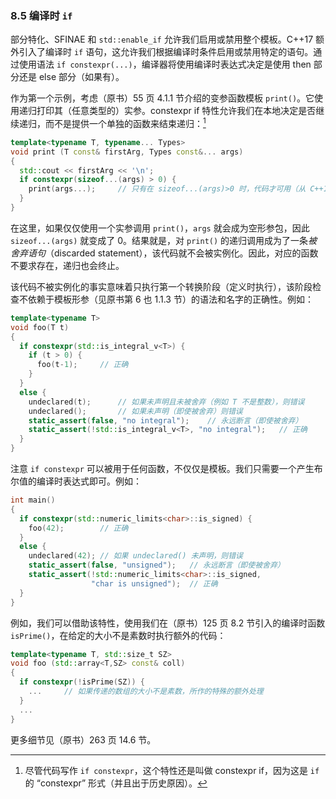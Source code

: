 ### 8.5    编译时 `if`

部分特化、SFINAE 和 `std::enable_if` 允许我们启用或禁用整个模板。C++17 额外引入了编译时 `if` 语句，这允许我们根据编译时条件启用或禁用特定的语句。通过使用语法 `if constexpr(...)`，编译器将使用编译时表达式决定是使用 then 部分还是 else 部分（如果有）。

作为第一个示例，考虑（原书）55 页 4.1.1 节介绍的变参函数模板 `print()`。它使用递归打印其（任意类型的）实参。constexpr if 特性允许我们在本地决定是否继续递归，而不是提供一个单独的函数来结束递归：[^8]

[^8]:尽管代码写作 `if constexpr`，这个特性还是叫做 constexpr if，因为这是 `if` 的 “constexpr” 形式（并且出于历史原因）。

```c++
template<typename T, typename... Types>
void print (T const& firstArg, Types const&... args)
{
  std::cout << firstArg << '\n';
  if constexpr(sizeof...(args) > 0) {
    print(args...);		// 只有在 sizeof...(args)>0 时，代码才可用（从 C++17 起）
  }
}
```

在这里，如果仅仅使用一个实参调用 `print()`，`args` 就会成为空形参包，因此 `sizeof...(args)` 就变成了 0。结果就是，对 `print()` 的递归调用成为了一条*被舍弃语句*（discarded statement），该代码就不会被实例化。因此，对应的函数不要求存在，递归也会终止。

该代码不被实例化的事实意味着只执行第一个转换阶段（定义时执行），该阶段检查不依赖于模板形参（见原书第 6 也 1.1.3 节）的语法和名字的正确性。例如：

```c++
template<typename T>
void foo(T t)
{
  if constexpr(std::is_integral_v<T>) {
    if (t > 0) {
      foo(t-1);		// 正确
    }
  }
  else {
    undeclared(t);		// 如果未声明且未被舍弃（例如 T 不是整数），则错误
    undeclared();		// 如果未声明（即使被舍弃）则错误
    static_assert(false, "no integral");	// 永远断言（即使被舍弃）
    static_assert(!std::is_integral_v<T>, "no integral");	// 正确
  }
}
```

注意 `if constexpr` 可以被用于任何函数，不仅仅是模板。我们只需要一个产生布尔值的编译时表达式即可。例如：

```c++
int main()
{
  if constexpr(std::numeric_limits<char>::is_signed) {
    foo(42);		// 正确
  }
  else {
    undeclared(42);	// 如果 undeclared() 未声明，则错误
    static_assert(false, "unsigned");	// 永远断言（即使被舍弃）
    static_assert(!std::numeric_limits<char>::is_signed,
                  "char is unsigned");	// 正确
  }
}
```

例如，我们可以借助该特性，使用我们在（原书）125 页 8.2 节引入的编译时函数 `isPrime()`，在给定的大小不是素数时执行额外的代码：

```c++
template<typename T, std::size_t SZ>
void foo (std::array<T,SZ> const& coll)
{
  if constexpr(!isPrime(SZ)) {
    ...		// 如果传递的数组的大小不是素数，所作的特殊的额外处理
  }
  ...
}
```

更多细节见（原书）263 页 14.6 节。